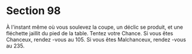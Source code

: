 # Section 98

À l'instant même où vous soulevez la coupe, un déclic se produit, et une fléchette jaillit
du pied de la table. Tentez votre Chance. Si vous êtes Chanceux, rendez -vous au 105. Si
vous êtes Malchanceux, rendez -vous au 235.